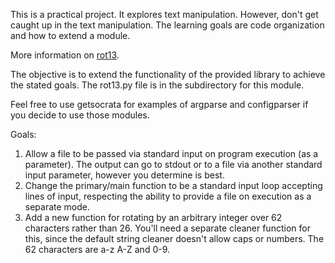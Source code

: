 This is a practical project. It explores text manipulation. However, don't get caught up in the text manipulation. The learning goals are code organization and how to extend a module. 

More information on [rot13](http://en.wikipedia.org/wiki/ROT13).    
    
The objective is to extend the functionality of the provided library to achieve the stated goals. The rot13.py file is in the subdirectory for this module.     
    
Feel free to use getsocrata for examples of argparse and configparser if you decide to use those modules.    
    
    
    
Goals:    
    
1. Allow a file to be passed via standard input on program execution (as a parameter). The output can go to stdout or to a file via another standard input parameter, however you determine is best.    
2. Change the primary/main function to be a standard input loop accepting lines of input, respecting the ability to provide a file on execution as a separate mode.    
3. Add a new function for rotating by an arbitrary integer over 62 characters rather than 26. You'll need a separate cleaner function for this, since the default string cleaner doesn't allow caps or numbers. The 62 characters are a-z A-Z and 0-9.    
    

